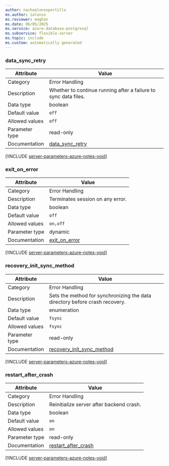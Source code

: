 ```yaml
---
author: nachoalonsoportillo
ms.author: ialonso
ms.reviewer: maghan
ms.date: 06/05/2025
ms.service: azure-database-postgresql
ms.subservice: flexible-server
ms.topic: include
ms.custom: automatically generated
---
```

### data_sync_retry

| Attribute | Value |
| --- | --- |
| Category | Error Handling |
| Description | Whether to continue running after a failure to sync data files. |
| Data type | boolean |
| Default value | `off` |
| Allowed values | `off` |
| Parameter type | read-only |
| Documentation | [data_sync_retry](https://www.postgresql.org/docs/17/runtime-config-error-handling.html#GUC-DATA-SYNC-RETRY) |


[!INCLUDE [server-parameters-azure-notes-void](./server-parameters-azure-notes-void.md)]



### exit_on_error

| Attribute | Value |
| --- | --- |
| Category | Error Handling |
| Description | Terminates session on any error. |
| Data type | boolean |
| Default value | `off` |
| Allowed values | `on,off` |
| Parameter type | dynamic |
| Documentation | [exit_on_error](https://www.postgresql.org/docs/17/runtime-config-error-handling.html#GUC-EXIT-ON-ERROR) |


[!INCLUDE [server-parameters-azure-notes-void](./server-parameters-azure-notes-void.md)]



### recovery_init_sync_method

| Attribute | Value |
| --- | --- |
| Category | Error Handling |
| Description | Sets the method for synchronizing the data directory before crash recovery. |
| Data type | enumeration |
| Default value | `fsync` |
| Allowed values | `fsync` |
| Parameter type | read-only |
| Documentation | [recovery_init_sync_method](https://www.postgresql.org/docs/17/runtime-config-error-handling.html#GUC-RECOVERY-INIT-SYNC-METHOD) |


[!INCLUDE [server-parameters-azure-notes-void](./server-parameters-azure-notes-void.md)]



### restart_after_crash

| Attribute | Value |
| --- | --- |
| Category | Error Handling |
| Description | Reinitialize server after backend crash. |
| Data type | boolean |
| Default value | `on` |
| Allowed values | `on` |
| Parameter type | read-only |
| Documentation | [restart_after_crash](https://www.postgresql.org/docs/17/runtime-config-error-handling.html#GUC-RESTART-AFTER-CRASH) |


[!INCLUDE [server-parameters-azure-notes-void](./server-parameters-azure-notes-void.md)]




